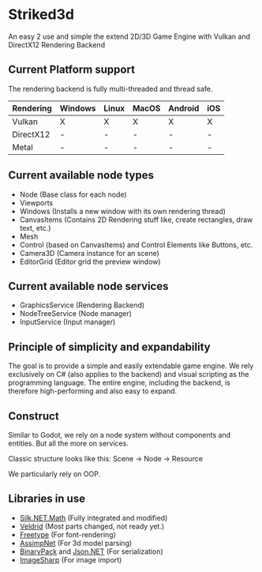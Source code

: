 # Striked3d

An easy 2 use and simple the extend 2D/3D Game Engine with Vulkan and DirectX12 Rendering Backend

## Current Platform support

The rendering backend is fully multi-threaded and thread safe.

| Rendering 	| Windows 	| Linux 	| MacOS 	| Android 	| iOS 	|
|-----------	|---------	|-------	|-------	|---------	|-----	|
| Vulkan    	| X       	| X     	| X     	| X       	| X   	|
| DirectX12 	| -       	| -     	| -     	| -       	| -   	|
| Metal     	| -       	| -     	| -     	| -       	| -   	

## Current available node types

* Node (Base class for each node)
* Viewports
* Windows (Installs a new window with its own rendering thread)
* CanvasItems (Contains 2D Rendering stuff like, create rectangles, draw text, etc.)
* Mesh
* Control (based on CanvasItems) and Control Elements like Buttons, etc.
* Camera3D (Camera instance for an scene)
* EditorGrid (Editor grid the preview window)

## Current available node services

* GraphicsService (Rendering Backend)
* NodeTreeService (Node manager)
* InputService (Input manager)

## Principle of simplicity and expandability

The goal is to provide a simple and easily extendable game engine. We rely exclusively 
on C# (also applies to the backend) and visual scripting as the programming language. 
The entire engine, including the backend, is therefore high-performing and also easy to expand.

## Construct

Similar to Godot, we rely on a node system without components and entities. But all the more on services.

Classic structure looks like this: Scene -> Node -> Resource

We particularly rely on OOP.

## Libraries in use

* [Silk.NET.Math](https://github.com/dotnet/Silk.NET/tree/main/src/Maths) (Fully integrated and modified)
* [Veldrid](https://github.com/mellinoe/veldrid)  (Most parts changed, not ready yet.)
* [Freetype](https://github.com/freetype) (For font-rendering)
* [AssimpNet](https://bitbucket.org/Starnick/assimpnet/src/master/) (For 3d model parsing)
* [BinaryPack](https://github.com/Sergio0694/BinaryPack) and [Json.NET](https://github.com/JamesNK/Newtonsoft.Json) (For serialization)
* [ImageSharp](https://github.com/SixLabors/ImageSharp) (For image import)
